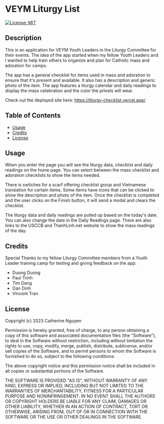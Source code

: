 # VEYM Liturgy List

[![License: MIT](https://img.shields.io/badge/License-MIT-yellow.svg)](https://opensource.org/licenses/MIT)

## Description

This is an application for VEYM Youth Leaders in the Liturgy Committee for their events.
The idea of the app started when my fellow Youth Leaders and I wanted to help train others to organize and plan for Catholic mass and adoration for camps.

The app has a general checklist for items used in mass and adoration to ensure that it's present and available.
It also has a description and generic photo of the item.
The app features a liturgy calendar and daily readings to display the mass celebration and the color the priests will wear.

Check out the deployed site here: https://liturgy-checklist.vercel.app/

## Table of Contents 

- [Usage](#usage)
- [Credits](#credits)
- [License](#license)


## Usage

When you enter the page you will see the liturgy data, checklist and daily readings on the home page.
You can select between the mass checklist and adoration checklists to show the items needed.

There is swtiches for a scarf offering checklist group and Vietnamese translation for certain items.
Some items have icons that can be clicked to show the description and photo of the item.
Once the checklist is completed and the user clicks on the Finish button, it will send a modal and clears the checklist.

The liturgy data and daily readings are pulled up based on the today's date. You can also change the date in the Daily Readings page.
There are also links to the USCCB and ThanhLinh.net website to show the mass readings of the day.

## Credits

Special Thanks to my fellow Liturgy Committee members from a Youth Leader training camp for testing and giving feedback on the app:
- Duong Duong
- Paul Trinh
- Tim Dang
- Dan Dinh
- Vincent Tran

## License

Copyright (c) 2023 Catherine Nguyen

Permission is hereby granted, free of charge, to any person obtaining a copy
of this software and associated documentation files (the "Software"), to deal
in the Software without restriction, including without limitation the rights
to use, copy, modify, merge, publish, distribute, sublicense, and/or sell
copies of the Software, and to permit persons to whom the Software is
furnished to do so, subject to the following conditions:

The above copyright notice and this permission notice shall be included in all
copies or substantial portions of the Software.

THE SOFTWARE IS PROVIDED "AS IS", WITHOUT WARRANTY OF ANY KIND, EXPRESS OR
IMPLIED, INCLUDING BUT NOT LIMITED TO THE WARRANTIES OF MERCHANTABILITY,
FITNESS FOR A PARTICULAR PURPOSE AND NONINFRINGEMENT. IN NO EVENT SHALL THE
AUTHORS OR COPYRIGHT HOLDERS BE LIABLE FOR ANY CLAIM, DAMAGES OR OTHER
LIABILITY, WHETHER IN AN ACTION OF CONTRACT, TORT OR OTHERWISE, ARISING FROM,
OUT OF OR IN CONNECTION WITH THE SOFTWARE OR THE USE OR OTHER DEALINGS IN THE
SOFTWARE.